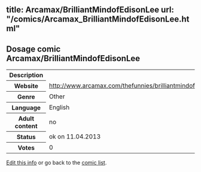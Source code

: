 title: Arcamax/BrilliantMindofEdisonLee
url: "/comics/Arcamax_BrilliantMindofEdisonLee.html"
---
Dosage comic Arcamax/BrilliantMindofEdisonLee
-----------------------------------------

<table class="comicinfo">
<tr>
<th>Description</th><td></td>
</tr>
<tr>
<th>Website</th><td><a href="http://www.arcamax.com/thefunnies/brilliantmindofedisonlee/">http://www.arcamax.com/thefunnies/brilliantmindofedisonlee/</a></td>
</tr>
<tr>
<th>Genre</th><td>Other</td>
</tr>
<tr>
<th>Language</th><td>English</td>
</tr>
<tr>
<th>Adult content</th><td>no</td>
</tr>
<tr>
<th>Status</th><td>ok on 11.04.2013</td>
</tr>
<tr>
<th>Votes</th><td>0</div></td>
</tr>
</table>

[Edit this info](/comics/Arcamax_BrilliantMindofEdisonLee_edit.html) or go back to the [comic list](../comic-index.html).
